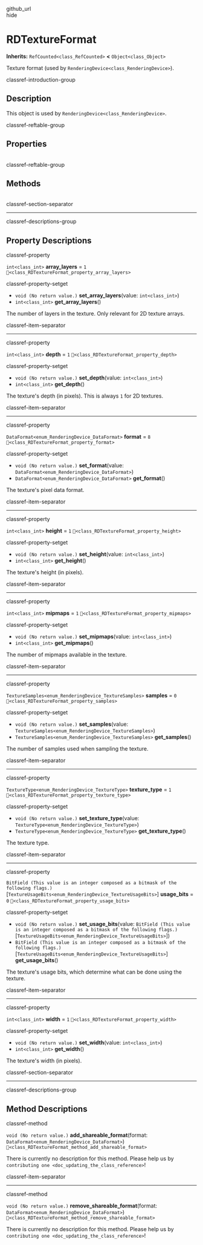 github\_url  
hide

# RDTextureFormat

**Inherits:** `RefCounted<class_RefCounted>` **&lt;**
`Object<class_Object>`

Texture format (used by `RenderingDevice<class_RenderingDevice>`).

classref-introduction-group

## Description

This object is used by `RenderingDevice<class_RenderingDevice>`.

classref-reftable-group

## Properties

<table>
<tbody>
<tr>
</tr>
<tr>
</tr>
<tr>
</tr>
<tr>
</tr>
<tr>
</tr>
<tr>
</tr>
<tr>
</tr>
<tr>
</tr>
<tr>
</tr>
</tbody>
</table>

classref-reftable-group

## Methods

<table>
<tbody>
<tr>
</tr>
<tr>
</tr>
</tbody>
</table>

classref-section-separator

------------------------------------------------------------------------

classref-descriptions-group

## Property Descriptions

classref-property

`int<class_int>` **array\_layers** = `1`
`🔗<class_RDTextureFormat_property_array_layers>`

classref-property-setget

-   `void (No return value.)` **set\_array\_layers**(value:
    `int<class_int>`)
-   `int<class_int>` **get\_array\_layers**()

The number of layers in the texture. Only relevant for 2D texture
arrays.

classref-item-separator

------------------------------------------------------------------------

classref-property

`int<class_int>` **depth** = `1`
`🔗<class_RDTextureFormat_property_depth>`

classref-property-setget

-   `void (No return value.)` **set\_depth**(value: `int<class_int>`)
-   `int<class_int>` **get\_depth**()

The texture's depth (in pixels). This is always `1` for 2D textures.

classref-item-separator

------------------------------------------------------------------------

classref-property

`DataFormat<enum_RenderingDevice_DataFormat>` **format** = `8`
`🔗<class_RDTextureFormat_property_format>`

classref-property-setget

-   `void (No return value.)` **set\_format**(value:
    `DataFormat<enum_RenderingDevice_DataFormat>`)
-   `DataFormat<enum_RenderingDevice_DataFormat>` **get\_format**()

The texture's pixel data format.

classref-item-separator

------------------------------------------------------------------------

classref-property

`int<class_int>` **height** = `1`
`🔗<class_RDTextureFormat_property_height>`

classref-property-setget

-   `void (No return value.)` **set\_height**(value: `int<class_int>`)
-   `int<class_int>` **get\_height**()

The texture's height (in pixels).

classref-item-separator

------------------------------------------------------------------------

classref-property

`int<class_int>` **mipmaps** = `1`
`🔗<class_RDTextureFormat_property_mipmaps>`

classref-property-setget

-   `void (No return value.)` **set\_mipmaps**(value: `int<class_int>`)
-   `int<class_int>` **get\_mipmaps**()

The number of mipmaps available in the texture.

classref-item-separator

------------------------------------------------------------------------

classref-property

`TextureSamples<enum_RenderingDevice_TextureSamples>` **samples** = `0`
`🔗<class_RDTextureFormat_property_samples>`

classref-property-setget

-   `void (No return value.)` **set\_samples**(value:
    `TextureSamples<enum_RenderingDevice_TextureSamples>`)
-   `TextureSamples<enum_RenderingDevice_TextureSamples>`
    **get\_samples**()

The number of samples used when sampling the texture.

classref-item-separator

------------------------------------------------------------------------

classref-property

`TextureType<enum_RenderingDevice_TextureType>` **texture\_type** = `1`
`🔗<class_RDTextureFormat_property_texture_type>`

classref-property-setget

-   `void (No return value.)` **set\_texture\_type**(value:
    `TextureType<enum_RenderingDevice_TextureType>`)
-   `TextureType<enum_RenderingDevice_TextureType>`
    **get\_texture\_type**()

The texture type.

classref-item-separator

------------------------------------------------------------------------

classref-property

`BitField (This value is an integer composed as a bitmask of the following flags.)`\[`TextureUsageBits<enum_RenderingDevice_TextureUsageBits>`\]
**usage\_bits** = `0` `🔗<class_RDTextureFormat_property_usage_bits>`

classref-property-setget

-   `void (No return value.)` **set\_usage\_bits**(value:
    `BitField (This value is an integer composed as a bitmask of the following flags.)`\[`TextureUsageBits<enum_RenderingDevice_TextureUsageBits>`\])
-   `BitField (This value is an integer composed as a bitmask of the following flags.)`\[`TextureUsageBits<enum_RenderingDevice_TextureUsageBits>`\]
    **get\_usage\_bits**()

The texture's usage bits, which determine what can be done using the
texture.

classref-item-separator

------------------------------------------------------------------------

classref-property

`int<class_int>` **width** = `1`
`🔗<class_RDTextureFormat_property_width>`

classref-property-setget

-   `void (No return value.)` **set\_width**(value: `int<class_int>`)
-   `int<class_int>` **get\_width**()

The texture's width (in pixels).

classref-section-separator

------------------------------------------------------------------------

classref-descriptions-group

## Method Descriptions

classref-method

`void (No return value.)` **add\_shareable\_format**(format:
`DataFormat<enum_RenderingDevice_DataFormat>`)
`🔗<class_RDTextureFormat_method_add_shareable_format>`

There is currently no description for this method. Please help us by
`contributing one <doc_updating_the_class_reference>`!

classref-item-separator

------------------------------------------------------------------------

classref-method

`void (No return value.)` **remove\_shareable\_format**(format:
`DataFormat<enum_RenderingDevice_DataFormat>`)
`🔗<class_RDTextureFormat_method_remove_shareable_format>`

There is currently no description for this method. Please help us by
`contributing one <doc_updating_the_class_reference>`!
